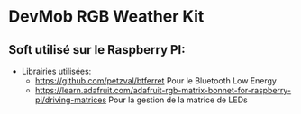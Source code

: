 # DevMob RGB Weather Kit

## Soft utilisé sur le Raspberry PI:
- Librairies utilisées:
    - https://github.com/petzval/btferret Pour le Bluetooth Low Energy
    - https://learn.adafruit.com/adafruit-rgb-matrix-bonnet-for-raspberry-pi/driving-matrices Pour la gestion de la matrice de LEDs
